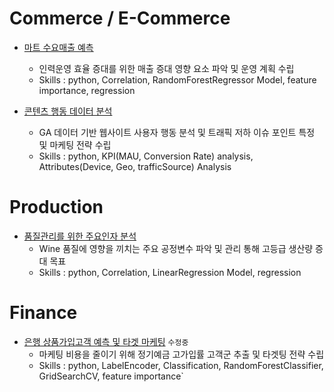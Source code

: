 # Commerce / E-Commerce
- [마트 수요매출 예측](https://github.com/jd0421/Project/blob/main/Commerce_and_E_Commerce/%EB%A7%88%ED%8A%B8%20%EC%88%98%EC%9A%94%EB%A7%A4%EC%B6%9C%20%EC%98%88%EC%B8%A1_20250610%20-%202%EC%B0%A8.ipynb)
    - 인력운영 효율 증대를 위한 매출 증대 영향 요소 파악 및 운영 계획 수립
    - Skills : python, Correlation, RandomForestRegressor Model, feature importance, regression

- [콘텐츠 행동 데이터 분석](https://github.com/jd0421/Project/blob/main/Commerce_and_E_Commerce/%EC%BD%98%ED%85%90%EC%B8%A0%20-%20%EC%9C%A0%EC%A0%80%20%ED%96%89%EB%8F%99%20%EB%8D%B0%EC%9D%B4%ED%84%B0%20%EB%B6%84%EC%84%9D%20-%20GA.ipynb)
    - GA 데이터 기반 웹사이트 사용자 행동 분석 및 트래픽 저하 이슈 포인트 특정 및 마케팅 전략 수립
    - Skills : python, KPI(MAU, Conversion Rate) analysis, Attributes(Device, Geo, trafficSource) Analysis

# Production 
- [품질관리를 위한 주요인자 분석](https://github.com/jd0421/Project/blob/main/Product/%ED%92%88%EC%A7%88%EA%B4%80%EB%A6%AC%EB%A5%BC%20%EC%9C%84%ED%95%9C%20%EC%A3%BC%EC%9A%94%EC%9D%B8%EC%9E%90%20%EB%B6%84%EC%84%9D.ipynb)
    - Wine 품질에 영향을 끼치는 주요 공정변수 파악 및 관리 통해 고등급 생산량 증대 목표
    - Skills : python, Correlation, LinearRegression Model, regression

# Finance
- [은행 상품가입고객 예측 및 타겟 마케팅]() `수정중`
	- 마케팅 비용을 줄이기 위해 정기예금 고가입률 고객군 추출 및 타겟팅 전략 수립
	- Skills : python, LabelEncoder, Classification, RandomForestClassifier, GridSearchCV, feature importance`

